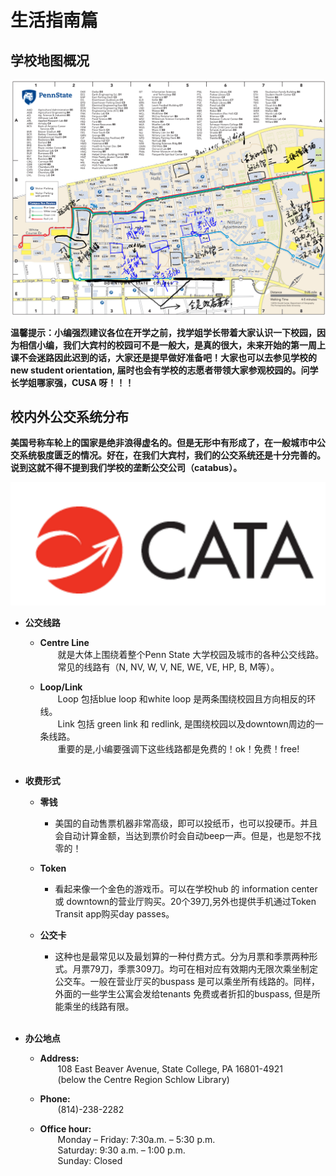 # 生活指南篇

## 学校地图概况

![](.gitbook/assets/campus-map.png)

**温馨提示：小编强烈建议各位在开学之前，找学姐学长带着大家认识一下校园，因为相信小编，我们大宾村的校园可不是一般大，是真的很大，未来开始的第一周上课不会迷路因此迟到的话，大家还是提早做好准备吧！大家也可以去参见学校的new student orientation, 届时也会有学校的志愿者带领大家参观校园的。问学长学姐哪家强，CUSA 呀！！！**


## 校内外公交系统分布

**美国号称车轮上的国家是绝非浪得虚名的。但是无形中有形成了，在一般城市中公交系统极度匮乏的情况。好在，在我们大宾村，我们的公交系统还是十分完善的。说到这就不得不提到我们学校的垄断公交公司（catabus）。**

![](.gitbook/assets/catabus-logo.png)


* **公交线路**

  * **Centre Line**<br>
&emsp;&emsp;就是大体上围绕着整个Penn State 大学校园及城市的各种公交线路。<br>
&emsp;&emsp;常见的线路有（N, NV, W, V, NE, WE, VE, HP, B, M等）。
      
  * **Loop/Link**<br>
&emsp;&emsp;Loop 包括blue loop 和white loop 是两条围绕校园且方向相反的环线。<br>
&emsp;&emsp;Link 包括 green link 和 redlink, 是围绕校园以及downtown周边的一条线路。<br>
&emsp;&emsp;重要的是,小编要强调下这些线路都是免费的！ok！免费！free!<br><br>
      
      
* **收费形式**

  * **零钱**
    * <pr>美国的自动售票机器非常高级，即可以投纸币，也可以投硬币。并且会自动计算金额，当达到票价时会自动beep一声。但是，也是恕不找零的！
      
  * **Token**
    * <pr>看起来像一个金色的游戏币。可以在学校hub 的 information center 或 downtown的营业厅购买。20个39刀,另外也提供手机通过Token Transit app购买day passes。<pr/>
      
  * **公交卡**
    * <pr>这种也是最常见以及最划算的一种付费方式。分为月票和季票两种形式。月票79刀，季票309刀。均可在相对应有效期内无限次乘坐制定公交车。一般在营业厅买的buspass 是可以乘坐所有线路的。同样，外面的一些学生公寓会发给tenants 免费或者折扣的buspass, 但是所能乘坐的线路有限。<pr/><br><br>
      

* **办公地点**
  * **Address:**<br>
&emsp;&emsp;108 East Beaver Avenue, State College, PA 16801-4921<br>
&emsp;&emsp;(below the Centre Region Schlow Library)

  * **Phone:**<br>
&emsp;&emsp;(814)-238-2282

  * **Office hour:**<br>
&emsp;&emsp;Monday – Friday: 7:30a.m. – 5:30 p.m.<br>
&emsp;&emsp;Saturday: 9:30 a.m. – 1:00 p.m.<br>
&emsp;&emsp;Sunday: Closed

